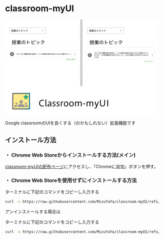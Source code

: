 # classroom-myUI

<img src="docs/classroom-myUI-PR.png" alt="Classroom-myUIのスクリーンショット" width="500px">

Google classroomのUIを良くする（のかもしれない）拡張機能です

## インストール方法

### ・ Chrome Web Storeからインストールする方法(メイン)

[classroom-myUIの配布ページ](https://chromewebstore.google.com/detail/classroom-myui/fldjpemfcmojflhfcgldcbmpeodifbcf)にアクセスし、「Chromeに追加」ボタンを押す。

### ・ Chrome Web Storeを使用せずにインストールする方法

ターミナルに下記のコマンドをコピーし入力する

```bash
curl -s https://raw.githubusercontent.com/MizuYaYa/classroom-myUI/refs/heads/main/install.sh | bash
```

アンインストールする場合は

ターミナルに下記のコマンドをコピーし入力する

```bash
curl -s https://raw.githubusercontent.com/MizuYaYa/classroom-myUI/refs/heads/main/uninstall.sh | bash
```
